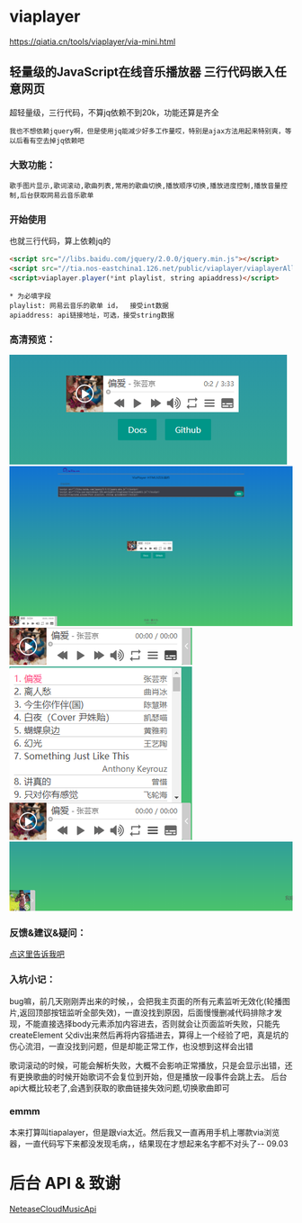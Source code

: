 # viaplayer 
  https://qiatia.cn/tools/viaplayer/via-mini.html
## 轻量级的JavaScript在线音乐播放器 三行代码嵌入任意网页
超轻量级，三行代码，不算jq依赖不到20k，功能还算是齐全

    我也不想依赖jquery啊，但是使用jq能减少好多工作量哎，特别是ajax方法用起来特别爽，等以后看有空去掉jq依赖吧
### 大致功能：

    歌手图片显示,歌词滚动,歌曲列表,常用的歌曲切换,播放顺序切换,播放进度控制,播放音量控制,后台获取网易云音乐歌单

### 开始使用

也就三行代码，算上依赖jq的

```html
<script src="//libs.baidu.com/jquery/2.0.0/jquery.min.js"></script>
<script src="//tia.nos-eastchina1.126.net/public/viaplayer/viaplayerAll.js"></script>
<script>viaplayer.player(*int playlist, string apiaddress)</script>
```

``` 
* 为必填字段
playlist: 网易云音乐的歌单 id，  接受int数据
apiaddress: api链接地址，可选，接受string数据
```
### 高清预览：
![view](/preview/1.png)
![view](/preview/2.png)
![view](/preview/3.png)
![view](/preview/4.png)
![view](/preview/5.png)

### 反馈&建议&疑问：
<a href="https://qiatia.cn/content.php?i=27#reply">点这里告诉我吧</a>

### 入坑小记：

bug嘛，前几天刚刚弄出来的时候，，会把我主页面的所有元素监听无效化(轮播图片,返回顶部按钮监听全部失效)，一直没找到原因，后面慢慢删减代码排除才发现，不能直接选择body元素添加内容进去，否则就会让页面监听失败，只能先 createElement 父div出来然后再将内容插进去，算得上一个经验了吧，真是坑的伤心流泪，一直没找到问题，但是却能正常工作，也没想到这样会出错

歌词滚动的时候，可能会解析失败，大概不会影响正常播放，只是会显示出错，还有更换歌曲的时候开始歌词不会复位到开始，但是播放一段事件会跳上去。
后台api大概比较老了,会遇到获取的歌曲链接失效问题,切换歌曲即可

### emmm

本来打算叫tiapalayer，但是跟via太近。然后我又一直再用手机上哪款via浏览器，一直代码写下来都没发现毛病，，结果现在才想起来名字都不对头了-- 09.03

# 后台 API & 致谢
<a href='https://github.com/metowolf/NeteaseCloudMusicApi'>NeteaseCloudMusicApi</a>
